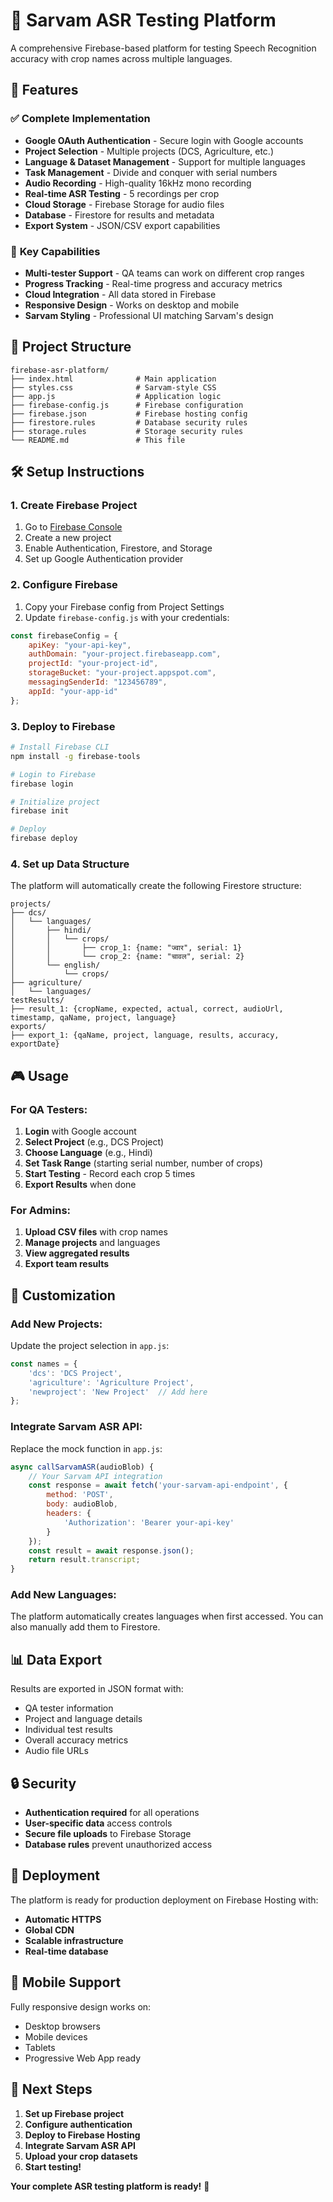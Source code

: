 # 🎤 Sarvam ASR Testing Platform

A comprehensive Firebase-based platform for testing Speech Recognition accuracy with crop names across multiple languages.

## 🚀 Features

### ✅ **Complete Implementation**
- **Google OAuth Authentication** - Secure login with Google accounts
- **Project Selection** - Multiple projects (DCS, Agriculture, etc.)
- **Language & Dataset Management** - Support for multiple languages
- **Task Management** - Divide and conquer with serial numbers
- **Audio Recording** - High-quality 16kHz mono recording
- **Real-time ASR Testing** - 5 recordings per crop
- **Cloud Storage** - Firebase Storage for audio files
- **Database** - Firestore for results and metadata
- **Export System** - JSON/CSV export capabilities

### 🎯 **Key Capabilities**
- **Multi-tester Support** - QA teams can work on different crop ranges
- **Progress Tracking** - Real-time progress and accuracy metrics
- **Cloud Integration** - All data stored in Firebase
- **Responsive Design** - Works on desktop and mobile
- **Sarvam Styling** - Professional UI matching Sarvam's design

## 📁 Project Structure

```
firebase-asr-platform/
├── index.html              # Main application
├── styles.css              # Sarvam-style CSS
├── app.js                  # Application logic
├── firebase-config.js      # Firebase configuration
├── firebase.json           # Firebase hosting config
├── firestore.rules         # Database security rules
├── storage.rules           # Storage security rules
└── README.md               # This file
```

## 🛠️ Setup Instructions

### 1. **Create Firebase Project**
1. Go to [Firebase Console](https://console.firebase.google.com/)
2. Create a new project
3. Enable Authentication, Firestore, and Storage
4. Set up Google Authentication provider

### 2. **Configure Firebase**
1. Copy your Firebase config from Project Settings
2. Update `firebase-config.js` with your credentials:
```javascript
const firebaseConfig = {
    apiKey: "your-api-key",
    authDomain: "your-project.firebaseapp.com",
    projectId: "your-project-id",
    storageBucket: "your-project.appspot.com",
    messagingSenderId: "123456789",
    appId: "your-app-id"
};
```

### 3. **Deploy to Firebase**
```bash
# Install Firebase CLI
npm install -g firebase-tools

# Login to Firebase
firebase login

# Initialize project
firebase init

# Deploy
firebase deploy
```

### 4. **Set up Data Structure**
The platform will automatically create the following Firestore structure:
```
projects/
├── dcs/
│   └── languages/
│       ├── hindi/
│       │   └── crops/
│       │       ├── crop_1: {name: "ज्वार", serial: 1}
│       │       └── crop_2: {name: "चावल", serial: 2}
│       └── english/
│           └── crops/
├── agriculture/
│   └── languages/
testResults/
├── result_1: {cropName, expected, actual, correct, audioUrl, timestamp, qaName, project, language}
exports/
├── export_1: {qaName, project, language, results, accuracy, exportDate}
```

## 🎮 Usage

### **For QA Testers:**
1. **Login** with Google account
2. **Select Project** (e.g., DCS Project)
3. **Choose Language** (e.g., Hindi)
4. **Set Task Range** (starting serial number, number of crops)
5. **Start Testing** - Record each crop 5 times
6. **Export Results** when done

### **For Admins:**
1. **Upload CSV files** with crop names
2. **Manage projects** and languages
3. **View aggregated results**
4. **Export team results**

## 🔧 Customization

### **Add New Projects:**
Update the project selection in `app.js`:
```javascript
const names = {
    'dcs': 'DCS Project',
    'agriculture': 'Agriculture Project',
    'newproject': 'New Project'  // Add here
};
```

### **Integrate Sarvam ASR API:**
Replace the mock function in `app.js`:
```javascript
async callSarvamASR(audioBlob) {
    // Your Sarvam API integration
    const response = await fetch('your-sarvam-api-endpoint', {
        method: 'POST',
        body: audioBlob,
        headers: {
            'Authorization': 'Bearer your-api-key'
        }
    });
    const result = await response.json();
    return result.transcript;
}
```

### **Add New Languages:**
The platform automatically creates languages when first accessed. You can also manually add them to Firestore.

## 📊 Data Export

Results are exported in JSON format with:
- QA tester information
- Project and language details
- Individual test results
- Overall accuracy metrics
- Audio file URLs

## 🔒 Security

- **Authentication required** for all operations
- **User-specific data** access controls
- **Secure file uploads** to Firebase Storage
- **Database rules** prevent unauthorized access

## 🚀 Deployment

The platform is ready for production deployment on Firebase Hosting with:
- **Automatic HTTPS**
- **Global CDN**
- **Scalable infrastructure**
- **Real-time database**

## 📱 Mobile Support

Fully responsive design works on:
- Desktop browsers
- Mobile devices
- Tablets
- Progressive Web App ready

## 🎯 Next Steps

1. **Set up Firebase project**
2. **Configure authentication**
3. **Deploy to Firebase Hosting**
4. **Integrate Sarvam ASR API**
5. **Upload your crop datasets**
6. **Start testing!**

**Your complete ASR testing platform is ready!** 🎉
